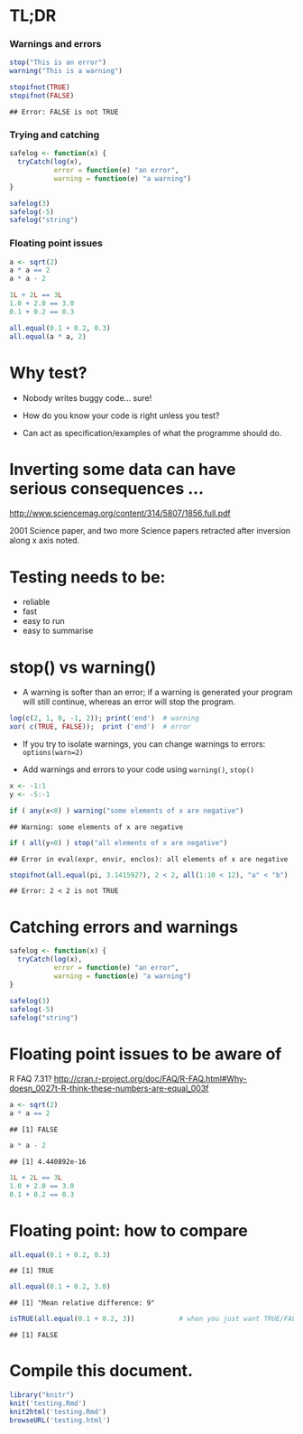 # TL;DR

### Warnings and errors


```r
stop("This is an error")
warning("This is a warning")
```


```r
stopifnot(TRUE)
stopifnot(FALSE)
```

```
## Error: FALSE is not TRUE
```

### Trying and catching 


```r
safelog <- function(x) {
  tryCatch(log(x),
           error = function(e) "an error",
           warning = function(e) "a warning")
}

safelog(3)
safelog(-5)
safelog("string")
```

### Floating point issues


```r
a <- sqrt(2)
a * a == 2
a * a - 2

1L + 2L == 3L
1.0 + 2.0 == 3.0
0.1 + 0.2 == 0.3

all.equal(0.1 + 0.2, 0.3)
all.equal(a * a, 2)
```

# Why test?

* Nobody writes buggy code... sure!

* How do you know your code is right unless you test?

* Can act as specification/examples of what the programme should do.

# Inverting some data can have serious consequences ...

http://www.sciencemag.org/content/314/5807/1856.full.pdf

2001 Science paper, and two more Science papers retracted after
inversion along x axis noted.

# Testing needs to be:

* reliable
* fast
* easy to run
* easy to summarise

# stop() vs warning()

* A warning is softer than an error; if a warning is generated
your program will still continue, whereas an error will stop the
program.


```r
log(c(2, 1, 0, -1, 2)); print('end')  # warning 
xor( c(TRUE, FALSE));  print ('end')  # error
```

* If you try to isolate warnings, you can change warnings to
  errors: `options(warn=2)`

* Add warnings and errors to your code using `warning()`,
  `stop()`


```r
x <- -1:1
y <- -5:-1

if ( any(x<0) ) warning("some elements of x are negative")
```

```
## Warning: some elements of x are negative
```

```r
if ( all(y<0) ) stop("all elements of x are negative")
```

```
## Error in eval(expr, envir, enclos): all elements of x are negative
```

```r
stopifnot(all.equal(pi, 3.1415927), 2 < 2, all(1:10 < 12), "a" < "b")
```

```
## Error: 2 < 2 is not TRUE
```

# Catching errors and warnings


```r
safelog <- function(x) {
  tryCatch(log(x),
           error = function(e) "an error",
           warning = function(e) "a warning")
}

safelog(3)
safelog(-5)
safelog("string")
```

# Floating point issues to be aware of

R FAQ 7.31? http://cran.r-project.org/doc/FAQ/R-FAQ.html#Why-doesn_0027t-R-think-these-numbers-are-equal_003f



```r
a <- sqrt(2)
a * a == 2
```

```
## [1] FALSE
```

```r
a * a - 2
```

```
## [1] 4.440892e-16
```


```r
1L + 2L == 3L
1.0 + 2.0 == 3.0
0.1 + 0.2 == 0.3
```

# Floating point: how to compare


```r
all.equal(0.1 + 0.2, 0.3)
```

```
## [1] TRUE
```

```r
all.equal(0.1 + 0.2, 3.0)
```

```
## [1] "Mean relative difference: 9"
```

```r
isTRUE(all.equal(0.1 + 0.2, 3))           # when you just want TRUE/FALSE
```

```
## [1] FALSE
```

# Compile this document.


```r
library("knitr")
knit('testing.Rmd')
knit2html('testing.Rmd')
browseURL('testing.html')
```

